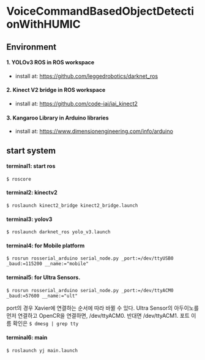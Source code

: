 # VoiceCommandBasedObjectDetectionWithHUMIC

## Environment
#### 1. YOLOv3 ROS in ROS workspace
- install at: https://github.com/leggedrobotics/darknet_ros
#### 2. Kinect V2 bridge in ROS workspace
- install at: https://github.com/code-iai/iai_kinect2
#### 3. Kangaroo Library in Arduino libraries
- install at: https://www.dimensionengineering.com/info/arduino

## start system
#### terminal1: start ros
```
$ roscore
```
#### terminal2: kinectv2
```
$ roslaunch kinect2_bridge kinect2_bridge.launch
```
#### terminal3: yolov3
```
$ roslaunch darknet_ros yolo_v3.launch
```
#### terminal4: for Mobile platform
```
$ rosrun rosserial_arduino serial_node.py _port:=/dev/ttyUSB0 _baud:=115200 __name:="mobile"
```
#### terminal5: for Ultra Sensors.
```
$ rosrun rosserial_arduino serial_node.py _port:=/dev/ttyACM0 _baud:=57600 __name:="ult"
```
port의 경우 Xavier에 연결하는 순서에 따라 바뀔 수 있다. 
Ultra Sensor의 아두이노를 먼저 연결하고 OpenCR을 연결하면, /dev/ttyACM0. 반대면 /dev/ttyACM1. 
포트 이름 확인은 `$ dmesg | grep tty`
#### terminal6: main
```
$ roslaunch yj main.launch
```

